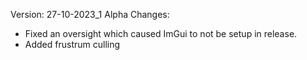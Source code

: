 Version: 27-10-2023_1 Alpha
Changes:
- Fixed an oversight which caused ImGui to not be setup in release.
- Added frustrum culling

